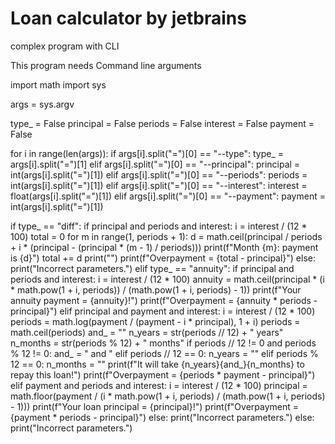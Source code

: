 # Loan calculator by jetbrains
 complex program with CLI

This program needs Command line arguments

import math
import sys

args = sys.argv

type_ = False
principal = False
periods = False
interest = False
payment = False

for i in range(len(args)):
    if args[i].split("=")[0] == "--type":
        type_ = args[i].split("=")[1]
    elif args[i].split("=")[0] == "--principal":
        principal = int(args[i].split("=")[1])
    elif args[i].split("=")[0] == "--periods":
        periods = int(args[i].split("=")[1])
    elif args[i].split("=")[0] == "--interest":
        interest = float(args[i].split("=")[1])
    elif args[i].split("=")[0] == "--payment":
        payment = int(args[i].split("=")[1])

if type_ == "diff":
    if principal and periods and interest:
        i = interest / (12 * 100)
        total = 0
        for m in range(1, periods + 1):
            d = math.ceil(principal / periods + i * (principal - (principal * (m - 1) / periods)))
            print(f"Month {m}: payment is {d}")
            total += d
        print("")
        print(f"Overpayment = {total - principal}")
    else:
        print("Incorrect parameters.")
elif type_ == "annuity":
    if principal and periods and interest:
        i = interest / (12 * 100)
        annuity = math.ceil(principal * (i * math.pow(1 + i, periods)) / (math.pow(1 + i, periods) - 1))
        print(f"Your annuity payment = {annuity}!")
        print(f"Overpayment = {annuity * periods - principal}")
    elif principal and payment and interest:
        i = interest / (12 * 100)
        periods = math.log(payment / (payment - i * principal), 1 + i)
        periods = math.ceil(periods)
        and_ = ""
        n_years = str(periods // 12) + " years"
        n_months = str(periods % 12) + " months"
        if periods // 12 != 0 and periods % 12 != 0:
            and_ = " and "
        elif periods // 12 == 0:
            n_years = ""
        elif periods % 12 == 0:
            n_months = ""
        print(f"It will take {n_years}{and_}{n_months} to repay this loan!")
        print(f"Overpayment = {periods * payment - principal}")
    elif payment and periods and interest:
        i = interest / (12 * 100)
        principal = math.floor(payment / (i * math.pow(1 + i, periods) / (math.pow(1 + i, periods) - 1)))
        print(f"Your loan principal = {principal}!")
        print(f"Overpayment = {payment * periods - principal}")
    else:
        print("Incorrect parameters.")
else:
    print("Incorrect parameters.")
